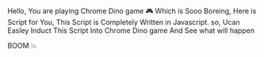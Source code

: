 Hello,
You are playing Chrome Dino game 🎮 Which is Sooo Boreing, Here is Script for You, This Script is Completely Written in Javascript.
so, Ucan Easley Induct This Script Into Chrome Dino game And See what will happen

BOOM 💥 
